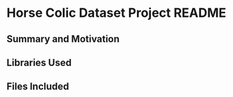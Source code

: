 # Horse Colic Dataset Project README

## Summary and Motivation

## Libraries Used

## Files Included
